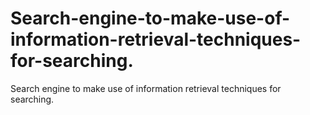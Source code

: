 # Search-engine-to-make-use-of-information-retrieval-techniques-for-searching.
Search engine to make use of information retrieval techniques for searching.
